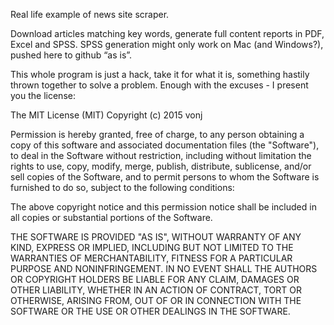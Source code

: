 Real life example of news site scraper.

Download articles matching key words, generate full content reports in PDF, Excel and SPSS.
SPSS generation might only work on Mac (and Windows?),
pushed here to github “as is”.

This whole program is just a hack, take it for what it is,
something hastily thrown together to solve a problem.
Enough with the excuses - I present you the license:

The MIT License (MIT)    Copyright (c) 2015 vonj 

Permission is hereby granted, free of charge, to any person obtaining a copy
of this software and associated documentation files (the "Software"), to deal
in the Software without restriction, including without limitation the rights
to use, copy, modify, merge, publish, distribute, sublicense, and/or sell
copies of the Software, and to permit persons to whom the Software is
furnished to do so, subject to the following conditions:

The above copyright notice and this permission notice shall be included in
all copies or substantial portions of the Software.

THE SOFTWARE IS PROVIDED "AS IS", WITHOUT WARRANTY OF ANY KIND, EXPRESS OR
IMPLIED, INCLUDING BUT NOT LIMITED TO THE WARRANTIES OF MERCHANTABILITY,
FITNESS FOR A PARTICULAR PURPOSE AND NONINFRINGEMENT. IN NO EVENT SHALL THE
AUTHORS OR COPYRIGHT HOLDERS BE LIABLE FOR ANY CLAIM, DAMAGES OR OTHER
LIABILITY, WHETHER IN AN ACTION OF CONTRACT, TORT OR OTHERWISE, ARISING FROM,
OUT OF OR IN CONNECTION WITH THE SOFTWARE OR THE USE OR OTHER DEALINGS IN
THE SOFTWARE.
